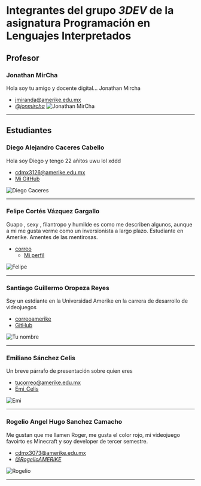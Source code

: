 # Integrantes del grupo _3DEV_ de la asignatura Programación en Lenguajes Interpretados

## Profesor

### Jonathan MirCha

Hola soy tu amigo y docente digital... Jonathan Mircha

- [jmiranda@amerike.edu.mx](jmiranda@amerike.edu.mx)
- [_@jonmircha_](https://github.com/jonmircha)
  ![Jonathan MirCha](./img/jonmircha.jpg)

---

## Estudiantes

  ### Diego Alejandro Caceres Cabello 
 
   Hola soy Diego y tengo 22 añitos uwu lol xddd
 
   - [cdmx3126@amerike.edu.mx](cdmx3126@amerike.edu.mx) 
   - [Mi GitHub](https://github.com/P4r4c3lsus) 
 
   ![Diego Caceres](./img/Diego_Caceres.jpg) 
 
   ---

### Felipe Cortés Vázquez Gargallo
 
Guapo , sexy , filantropo y humilde es como me describen algunos, aunque a mi me gusta verme como un inversionista a largo plazo. Estudiante en Amerike. Amentes de las mentirosas.
 
- [correo](cdmx2984@amerike.edu.mx) 
   - [Mi perfil](https://github.com/Crow1341) 
 
![Felipe](./img/felipe.jpg) 
 
--- 

### Santiago Guillermo Oropeza Reyes 
 
Soy un estdiante en la Universidad Amerike en la carrera de desarrollo de videojuegos
 
- [correoamerike](cdmx2939@amerike.edu.mx) 
- [GitHub](https://github.com/JulioRegalado) 
 
![Tu nombre](./img/yo.jpg)
 
---

###  Emiliano Sánchez Celis 

Un breve párrafo de presentación sobre quien eres
- [tucorreo@amerike.edu.mx](cdmx3107@amerike.edu.mx)
- [Emi_Celis](https://github.com/EmiCelis)

![Emi](./img/emi.jpeg)

---

### Rogelio Angel Hugo Sanchez Camacho

Me gustan que me llamen Roger, me gusta el color rojo, mi videojuego favoirto es Minecraft y soy developer de tercer semestre.

- [cdmx3073@amerike.edu.mx](cdmx3073@amerike.edu.mx)
- [_@RogelioAMERIKE_](https://github.com/RogelioAMERIKE)

![Rogelio](./img/Rogelio.jpg)

---
